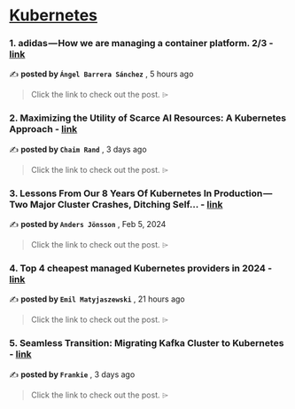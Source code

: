 
<h1><a href=https://medium.com/tag/kubernetes/recommended target="_blank" rel="noopener noreferrer">Kubernetes</a></h1>
<h3>1. adidas — How we are managing a container platform. 2/3 - <a href=https://medium.com/adidoescode/adidas-how-we-are-managing-a-container-platform-2-3-ce551abab337?source=tag_recommended_feed---------0-84----------kubernetes----------806a529c_13c9_4064_9118_50338cdbb99e------- target="_blank" rel="noopener noreferrer">link</a></h3>

✍️ **posted by `Ángel Barrera Sánchez`** <date> , 5 hours ago</date>

<blockquote>Click the link to check out the post. ⌲</blockquote>

<h3>2. Maximizing the Utility of Scarce AI Resources: A Kubernetes Approach - <a href=https://medium.com/towards-data-science/maximizing-the-utility-of-scarce-ai-resources-a-kubernetes-approach-0230ba53965b?source=tag_recommended_feed---------1-107----------kubernetes----------806a529c_13c9_4064_9118_50338cdbb99e------- target="_blank" rel="noopener noreferrer">link</a></h3>

✍️ **posted by `Chaim Rand`** <date> , 3 days ago</date>

<blockquote>Click the link to check out the post. ⌲</blockquote>

<h3>3. Lessons From Our 8 Years Of Kubernetes In Production — Two Major Cluster Crashes, Ditching Self… - <a href=https://medium.com/@.anders/learnings-from-our-8-years-of-kubernetes-in-production-two-major-cluster-crashes-ditching-self-0257c09d36cd?source=tag_recommended_feed---------2-85----------kubernetes----------806a529c_13c9_4064_9118_50338cdbb99e------- target="_blank" rel="noopener noreferrer">link</a></h3>

✍️ **posted by `Anders Jönsson`** <date> , Feb 5, 2024</date>

<blockquote>Click the link to check out the post. ⌲</blockquote>

<h3>4. Top 4 cheapest managed Kubernetes providers in 2024 - <a href=https://medium.com/@emilmatyjaszewski/top-4-cheapest-managed-kubernetes-providers-in-2024-fa2776906266?source=tag_recommended_feed---------3-84----------kubernetes----------806a529c_13c9_4064_9118_50338cdbb99e------- target="_blank" rel="noopener noreferrer">link</a></h3>

✍️ **posted by `Emil Matyjaszewski`** <date> , 21 hours ago</date>

<blockquote>Click the link to check out the post. ⌲</blockquote>

<h3>5. Seamless Transition: Migrating Kafka Cluster to Kubernetes - <a href=https://medium.com/zendesk-engineering/seamless-transition-migrating-kafka-cluster-to-kubernetes-c8dc66594d1b?source=tag_recommended_feed---------4-107----------kubernetes----------806a529c_13c9_4064_9118_50338cdbb99e------- target="_blank" rel="noopener noreferrer">link</a></h3>

✍️ **posted by `Frankie`** <date> , 3 days ago</date>

<blockquote>Click the link to check out the post. ⌲</blockquote>

